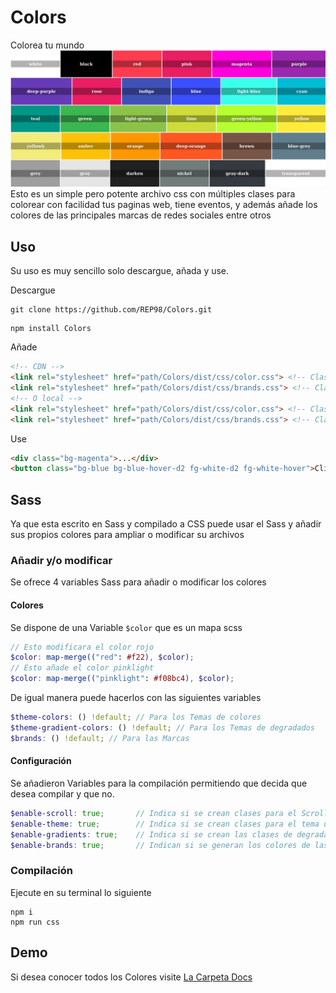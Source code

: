 # Colors
Colorea tu mundo
![](docs/colors.png)
Esto es un simple pero potente archivo css con múltiples clases para colorear con facilidad tus paginas web, tiene eventos, y además añade los colores de las principales marcas de redes sociales entre otros

## Uso
Su uso es muy sencillo solo descargue, añada y use.

Descargue
```Shell
git clone https://github.com/REP98/Colors.git
```
```Shell
npm install Colors
```
Añade
```Html
<!-- CDN -->
<link rel="stylesheet" href="path/Colors/dist/css/color.css"> <!-- Clases de Colores -->
<link rel="stylesheet" href="path/Colors/dist/css/brands.css"> <!-- Clases para marcas -->
<!-- O local -->
<link rel="stylesheet" href="path/Colors/dist/css/color.css"> <!-- Clases de Colores -->
<link rel="stylesheet" href="path/Colors/dist/css/brands.css"> <!-- Clases para marcas -->
```
Use
```Html
<div class="bg-magenta">...</div>
<button class="bg-blue bg-blue-hover-d2 fg-white-d2 fg-white-hover">Click</button>
```

## Sass
Ya que esta escrito en Sass y compilado a CSS puede usar el Sass y añadir sus propios colores para ampliar o modificar su archivos

### Añadir y/o modificar
Se ofrece 4 variables Sass para añadir o modificar los colores

#### Colores
Se dispone de una Variable `$color` que es un mapa scss
```Scss
// Esto modificara el color rojo
$color: map-merge(("red": #f22), $color); 
// Esto añade el color pinklight
$color: map-merge(("pinklight": #f08bc4), $color);
```
De igual manera puede hacerlos con las siguientes variables
``` Scss
$theme-colors: () !default; // Para los Temas de colores
$theme-gradient-colors: () !default; // Para los Temas de degradados
$brands: () !default; // Para las Marcas
```
#### Configuración
Se añadieron Variables para la compilación permitiendo que decida que desea compilar y que no.

```Scss
$enable-scroll: true; 		// Indica si se crean clases para el Scrolling
$enable-theme: true; 		// Indica si se crean clases para el tema útil si se usa otro framework
$enable-gradients: true; 	// Indica si se crean las clases de degradado
$enable-brands: true; 		// Indican si se generan los colores de las marcas.
```
### Compilación
Ejecute en su terminal lo siguiente
```Shell
npm i
npm run css
```

## Demo
Si desea conocer todos los Colores visite [La Carpeta Docs](docs/index.html)

